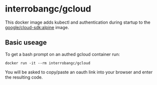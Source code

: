 # interrobangc/gcloud

This docker image adds kubectl and authentication during startup to the [google/cloud-sdk:alpine](https://hub.docker.com/r/google/cloud-sdk/) image.

## Basic useage

To get a bash prompt on an authed gcloud container run:

```
docker run -it --rm interrobangc/gcloud
```

You will be asked to copy/paste an oauth link into your browser and enter the resulting code.
